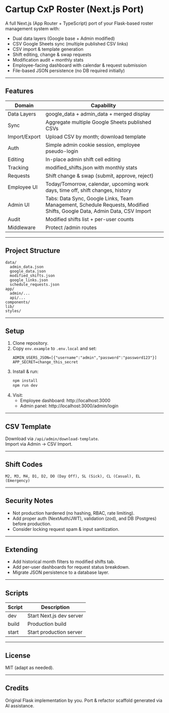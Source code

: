# Cartup CxP Roster (Next.js Port)

A full Next.js (App Router + TypeScript) port of your Flask-based roster management system with:
- Dual data layers (Google base + Admin modified)
- CSV Google Sheets sync (multiple published CSV links)
- CSV import & template generation
- Shift editing, change & swap requests
- Modification audit + monthly stats
- Employee-facing dashboard with calendar & request submission
- File-based JSON persistence (no DB required initially)

---

## Features

| Domain | Capability |
|--------|------------|
| Data Layers | google_data + admin_data + merged display |
| Sync | Aggregate multiple Google Sheets published CSVs |
| Import/Export | Upload CSV by month; download template |
| Auth | Simple admin cookie session, employee pseudo-login |
| Editing | In-place admin shift cell editing |
| Tracking | modified_shifts.json with monthly stats |
| Requests | Shift change & swap (submit, approve, reject) |
| Employee UI | Today/Tomorrow, calendar, upcoming work days, time off, shift changes, history |
| Admin UI | Tabs: Data Sync, Google Links, Team Management, Schedule Requests, Modified Shifts, Google Data, Admin Data, CSV Import |
| Audit | Modified shifts list + per-user counts |
| Middleware | Protect /admin routes |

---

## Project Structure

```
data/
  admin_data.json
  google_data.json
  modified_shifts.json
  google_links.json
  schedule_requests.json
app/
  admin/...
  api/...
components/
lib/
styles/
```

---

## Setup

1. Clone repository.
2. Copy `env.example` to `.env.local` and set:
   ```
   ADMIN_USERS_JSON=[{"username":"admin","password":"password123"}]
   APP_SECRET=change_this_secret
   ```
3. Install & run:
   ```bash
   npm install
   npm run dev
   ```
4. Visit:
   - Employee dashboard: http://localhost:3000
   - Admin panel: http://localhost:3000/admin/login

---

## CSV Template

Download via `/api/admin/download-template`.  
Import via Admin → CSV Import.

---

## Shift Codes

`M2, M3, M4, D1, D2, DO (Day Off), SL (Sick), CL (Casual), EL (Emergency)`

---

## Security Notes

- Not production hardened (no hashing, RBAC, rate limiting).
- Add proper auth (NextAuth/JWT), validation (zod), and DB (Postgres) before production.
- Consider locking request spam & input sanitization.

---

## Extending

- Add historical month filters to modified shifts tab.
- Add per-user dashboards for request status breakdown.
- Migrate JSON persistence to a database layer.

---

## Scripts

| Script | Description |
|--------|-------------|
| dev | Start Next.js dev server |
| build | Production build |
| start | Start production server |

---

## License

MIT (adapt as needed).

---

## Credits

Original Flask implementation by you. Port & refactor scaffold generated via AI assistance.

